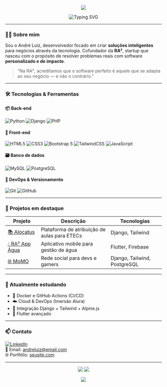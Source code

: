 <!-- Banner animado opcional -->
<p align="center">
  <img src="https://capsule-render.vercel.app/api?type=waving&color=2E8BC0&height=200&section=header&text=André%20Luiz%20🚀&fontSize=40&fontColor=FFFFFF" />
</p>

<p align="center">
  <img src="https://readme-typing-svg.demolab.com?font=Fira+Code&duration=2000&pause=1000&center=true&vCenter=true&width=435&lines=Desenvolvedor+Full+Stack;Criador+do+Alocatus;Co-fundador+da+RA%C2%B2;Apaixonado+por+Tecnologia" alt="Typing SVG" />
</p>

---

### 👨‍💻 Sobre mim

Sou o André Luiz, desenvolvedor focado em criar **soluções inteligentes** para negócios através da tecnologia. Cofundador da **RA²**, startup que nasceu com o propósito de resolver problemas reais com software **personalizado e de impacto**.

> “Na RA², acreditamos que o software perfeito é aquele que se adapta ao seu negócio — e não o contrário.”

---

### 🛠️ Tecnologias & Ferramentas

#### 📦 Back-end
![Python](https://img.shields.io/badge/-Python-3776AB?style=for-the-badge&logo=python&logoColor=white)
![Django](https://img.shields.io/badge/-Django-092E20?style=for-the-badge&logo=django)
![PHP](https://img.shields.io/badge/-PHP-777BB4?style=for-the-badge&logo=php)

#### 🎨 Front-end
![HTML5](https://img.shields.io/badge/-HTML5-E34F26?style=for-the-badge&logo=html5&logoColor=white)
![CSS3](https://img.shields.io/badge/-CSS3-1572B6?style=for-the-badge&logo=css3)
![Bootstrap 5](https://img.shields.io/badge/-Bootstrap-7952B3?style=for-the-badge&logo=bootstrap&logoColor=white)
![TailwindCSS](https://img.shields.io/badge/-Tailwind-38B2AC?style=for-the-badge&logo=tailwind-css)
![JavaScript](https://img.shields.io/badge/-JavaScript-F7DF1E?style=for-the-badge&logo=javascript&logoColor=black)

#### 🗃️ Banco de dados
![MySQL](https://img.shields.io/badge/-MySQL-4479A1?style=for-the-badge&logo=mysql)
![PostgreSQL](https://img.shields.io/badge/-PostgreSQL-336791?style=for-the-badge&logo=postgresql)

#### 🔧 DevOps & Versionamento
![Git](https://img.shields.io/badge/-Git-F05032?style=for-the-badge&logo=git&logoColor=white)
![GitHub](https://img.shields.io/badge/-GitHub-181717?style=for-the-badge&logo=github)

---

### 🚀 Projetos em destaque

| Projeto | Descrição | Tecnologias |
|--------|-----------|-------------|
| [📚 Alocatus](https://github.com/seuusuario/alocatus) | Plataforma de atribuição de aulas para ETECs | Django, Tailwind |
| [💧 RA² App Água](https://github.com/seuusuario/ra2-agua) | Aplicativo mobile para gestão de água | Flutter, Firebase |
| [🌐 MoMO](https://github.com/seuusuario/momo) | Rede social para devs e gamers | Django, Tailwind, PostgreSQL |

---

### 🌱 Atualmente estudando
- 🐳 Docker e GitHub Actions (CI/CD)
- ☁️ Cloud & DevOps (Imersão Alura)
- 🔧 Integração Django + Tailwind + Alpine.js
- 📱 Flutter avançado

---

### 📫 Contato

[![LinkedIn](https://img.shields.io/badge/-LinkedIn-0A66C2?style=for-the-badge&logo=linkedin&logoColor=white)](https://linkedin.com/in/seuusuario)  
📧 Email: andreluiz@email.com  
🌐 Portfólio: [seusite.com](https://seusite.com)

---

<p align="center">
  <img src="https://github-readme-stats.vercel.app/api?username=seuusuario&show_icons=true&theme=tokyonight" />
  <img src="https://github-readme-streak-stats.herokuapp.com/?user=seuusuario&theme=tokyonight" />
</p>

<p align="center">
  <img src="https://github-profile-summary-cards.vercel.app/api/cards/profile-details?username=seuusuario&theme=github_dark" />
</p>
